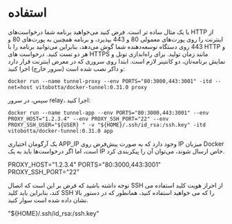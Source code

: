 
# استفاده

با یک مثال ساده تر است. فرض کنید می‌خواهید برنامه شما درخواست‌های HTTP از اینترنت را روی پورت‌های معمولی 80 و 443 بپذیرد، و برنامه همچنین به پورت‌های 80 و 443 روی دستگاه توسعه‌دهنده شما گوش می‌دهد، بنابراین می‌توانید برنامه را با HTTP و هر دو تست کنید. درخواست های HTTPS مانند زمان تولید. برای راه‌اندازی تونل و نمایش برنامه‌تان، دو کانتینر لازم است. ابتدا روی سروری که در معرض اینترنت قرار دارد و داکر نصب شده است (سرور خارج) اجرا کنید:
```
docker run --name tunnel-proxy --env PORTS="80:3000,443:3001" -itd --net=host vitobotta/docker-tunnel:0.31.0 proxy
```

سپس، در سرور relay، اجرا کنید:
```
docker run --name tunnel-app --env PORTS="80:3000,443:3001" --env PROXY_HOST="1.2.3.4" --env PROXY_SSH_PORT="22" --env PROXY_SSH_USER="${USER} " -v "${HOME}/.ssh/id_rsa:/ssh.key" -itd vitobotta/docker-tunnel:0.31.0 app
```
یک آرگومان اختیاری APP_IP وجود دارد که به صورت پیش‌فرض روی IP میزبان Docker است، اما اگر درخواست‌ها باید به یک IP خاص ارسال شوند، می‌توان آن را پیکربندی کرد.

PROXY_HOST="1.2.3.4"
PORTS="80:3000,443:3001"
PROXY_SSH_PORT="22"


توجه داشته باشید که فرض بر این است که اتصال SSH از احراز هویت کلید استفاده می کند، بنابراین باید کلید SSH را که می خواهید استفاده کنید، همانطور که در دستور بالا نشان داده شده است سوار کنید.

"${HOME}/.ssh/id_rsa:/ssh.key"
